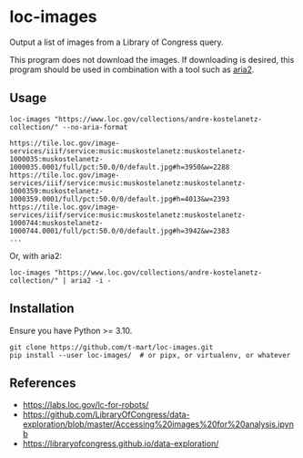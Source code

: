 # loc-images

Output a list of images from a Library of Congress query.

This program does not download the images. If downloading is desired, this program should be used
in combination with a tool such as [aria2](https://aria2.github.io/).

## Usage

```shell
loc-images "https://www.loc.gov/collections/andre-kostelanetz-collection/" --no-aria-format
```

```shell
https://tile.loc.gov/image-services/iiif/service:music:muskostelanetz:muskostelanetz-1000035:muskostelanetz-1000035.0001/full/pct:50.0/0/default.jpg#h=3950&w=2288
https://tile.loc.gov/image-services/iiif/service:music:muskostelanetz:muskostelanetz-1000359:muskostelanetz-1000359.0001/full/pct:50.0/0/default.jpg#h=4013&w=2393
https://tile.loc.gov/image-services/iiif/service:music:muskostelanetz:muskostelanetz-1000744:muskostelanetz-1000744.0001/full/pct:50.0/0/default.jpg#h=3942&w=2383
...
```

Or, with aria2:

```shell
loc-images "https://www.loc.gov/collections/andre-kostelanetz-collection/" | aria2 -i -
```

## Installation

Ensure you have Python >= 3.10.

```shell
git clone https://github.com/t-mart/loc-images.git
pip install --user loc-images/  # or pipx, or virtualenv, or whatever
```

## References

- <https://labs.loc.gov/lc-for-robots/>
- <https://github.com/LibraryOfCongress/data-exploration/blob/master/Accessing%20images%20for%20analysis.ipynb>
- <https://libraryofcongress.github.io/data-exploration/>